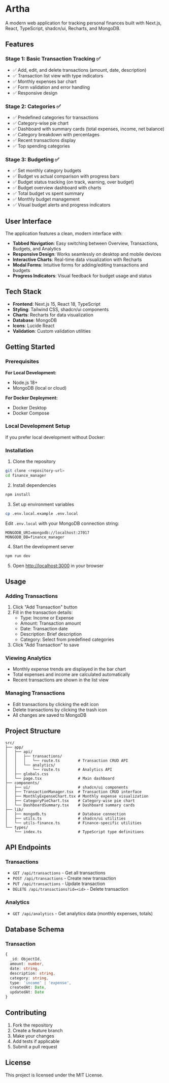# Artha

A modern web application for tracking personal finances built with Next.js, React, TypeScript, shadcn/ui, Recharts, and MongoDB.

## Features

### Stage 1: Basic Transaction Tracking ✅

- ✅ Add, edit, and delete transactions (amount, date, description)
- ✅ Transaction list view with type indicators
- ✅ Monthly expenses bar chart
- ✅ Form validation and error handling
- ✅ Responsive design

### Stage 2: Categories ✅

- ✅ Predefined categories for transactions
- ✅ Category-wise pie chart
- ✅ Dashboard with summary cards (total expenses, income, net balance)
- ✅ Category breakdown with percentages
- ✅ Recent transactions display
- ✅ Top spending categories

### Stage 3: Budgeting ✅

- ✅ Set monthly category budgets
- ✅ Budget vs actual comparison with progress bars
- ✅ Budget status tracking (on track, warning, over budget)
- ✅ Budget overview dashboard with charts
- ✅ Total budget vs spent summary
- ✅ Monthly budget management
- ✅ Visual budget alerts and progress indicators

## User Interface

The application features a clean, modern interface with:

- **Tabbed Navigation**: Easy switching between Overview, Transactions, Budgets, and Analytics
- **Responsive Design**: Works seamlessly on desktop and mobile devices
- **Interactive Charts**: Real-time data visualization with Recharts
- **Modal Forms**: Intuitive forms for adding/editing transactions and budgets
- **Progress Indicators**: Visual feedback for budget usage and status

## Tech Stack

- **Frontend**: Next.js 15, React 18, TypeScript
- **Styling**: Tailwind CSS, shadcn/ui components
- **Charts**: Recharts for data visualization
- **Database**: MongoDB
- **Icons**: Lucide React
- **Validation**: Custom validation utilities

## Getting Started

### Prerequisites

**For Local Development:**

- Node.js 18+
- MongoDB (local or cloud)

**For Docker Deployment:**

- Docker Desktop
- Docker Compose

### Local Development Setup

If you prefer local development without Docker:

### Installation

1. Clone the repository

```bash
git clone <repository-url>
cd finance_manager
```

2. Install dependencies

```bash
npm install
```

3. Set up environment variables

```bash
cp .env.local.example .env.local
```

Edit `.env.local` with your MongoDB connection string:

```
MONGODB_URI=mongodb://localhost:27017
MONGODB_DB=finance_manager
```

4. Start the development server

```bash
npm run dev
```

5. Open [http://localhost:3000](http://localhost:3000) in your browser

## Usage

### Adding Transactions

1. Click "Add Transaction" button
2. Fill in the transaction details:
   - Type: Income or Expense
   - Amount: Transaction amount
   - Date: Transaction date
   - Description: Brief description
   - Category: Select from predefined categories
3. Click "Add Transaction" to save

### Viewing Analytics

- Monthly expense trends are displayed in the bar chart
- Total expenses and income are calculated automatically
- Recent transactions are shown in the list view

### Managing Transactions

- Edit transactions by clicking the edit icon
- Delete transactions by clicking the trash icon
- All changes are saved to MongoDB

## Project Structure

```
src/
├── app/
│   ├── api/
│   │   ├── transactions/
│   │   │   └── route.ts        # Transaction CRUD API
│   │   └── analytics/
│   │       └── route.ts        # Analytics API
│   ├── globals.css
│   └── page.tsx                # Main dashboard
├── components/
│   ├── ui/                     # shadcn/ui components
│   ├── TransactionManager.tsx  # Transaction CRUD interface
│   ├── MonthlyExpenseChart.tsx # Monthly expense visualization
│   ├── CategoryPieChart.tsx    # Category-wise pie chart
│   └── DashboardSummary.tsx    # Dashboard summary cards
├── lib/
│   ├── mongodb.ts              # Database connection
│   ├── utils.ts                # shadcn/ui utilities
│   └── utils-finance.ts        # Finance-specific utilities
└── types/
    └── index.ts                # TypeScript type definitions
```

## API Endpoints

### Transactions

- `GET /api/transactions` - Get all transactions
- `POST /api/transactions` - Create new transaction
- `PUT /api/transactions` - Update transaction
- `DELETE /api/transactions?id=<id>` - Delete transaction

### Analytics

- `GET /api/analytics` - Get analytics data (monthly expenses, totals)

## Database Schema

### Transaction

```typescript
{
  _id: ObjectId,
  amount: number,
  date: string,
  description: string,
  category: string,
  type: 'income' | 'expense',
  createdAt: Date,
  updatedAt: Date
}
```

## Contributing

1. Fork the repository
2. Create a feature branch
3. Make your changes
4. Add tests if applicable
5. Submit a pull request

## License

This project is licensed under the MIT License.
